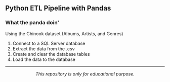 ## Python ETL Pipeline with Pandas

### What the panda doin'
Using the Chinook dataset (Albums, Artists, and Genres)
1. Connect to a SQL Server database
2. Extract the data from the .csv
3. Create and clear the database tables
4. Load the data to the database

***

<p align="center"><i>This repository is only for educational purpose.</i></p>